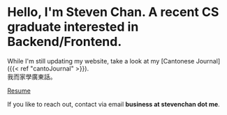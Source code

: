 # Hello, I'm Steven Chan. A recent CS graduate interested in Backend/Frontend.
While I'm still updating my website, take a look at my [Cantonese Journal]({{< ref "cantoJournal" >}}).   
我而家學廣東話。

[Resume](/resume.pdf)

If you like to reach out, contact via email **business at stevenchan dot me**.
